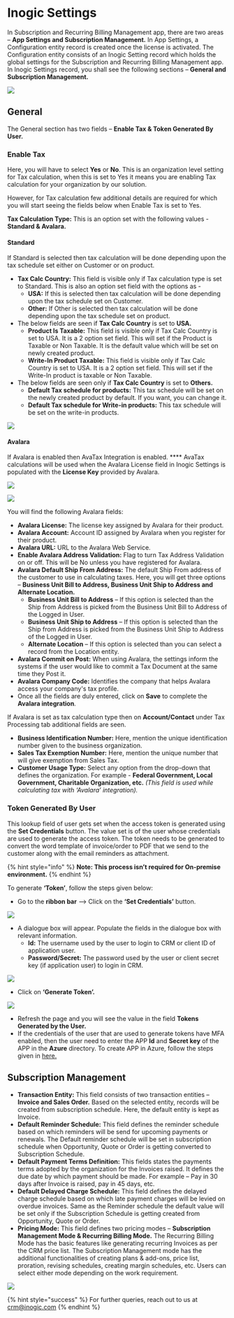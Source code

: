 # Inogic Settings

In Subscription and Recurring Billing Management app, there are two areas – **App Settings and Subscription Management.** In App Settings, a Configuration entity record is created once the license is activated. The Configuration entity consists of an Inogic Setting record which holds the global settings for the Subscription and Recurring Billing Management app. In Inogic Settings record, you shall see the following sections – **General and Subscription Management.**

![](<../../.gitbook/assets/Config\_2 (3).png>)

## **General**

The General section has two fields – **Enable Tax & Token Generated By User.**

### **Enable Tax**

Here, you will have to select **Yes** or **No**. This is an organization level setting for Tax calculation, when this is set to Yes it means you are enabling Tax calculation for your organization by our solution.&#x20;

However, for Tax calculation few additional details are required for which you will start seeing the fields below when Enable Tax is set to Yes.&#x20;

**Tax Calculation Type:** This is an option set with the following values - **Standard & Avalara.**

#### **Standard**

If Standard is selected then tax calculation will be done depending upon the tax schedule set either on Customer or on product.

* **Tax Calc Country:** This field is visible only if Tax calculation type is set to Standard. This is also an option set field with the options as -
  * **USA:** If this is selected then tax calculation will be done depending upon the tax schedule set on Customer.
  * **Other:** If Other is selected then tax calculation will be done depending upon the tax schedule set on product.
* The below fields are seen if **Tax Calc Country** is set to **USA.**
  * **Product Is Taxable:** This field is visible only if Tax Calc Country is set to USA. It is a 2 option set field. This will set if the Product is Taxable or Non Taxable. It is the default value which will be set on newly created product.
  * **Write-In Product Taxable:** This field is visible only if Tax Calc Country is set to USA. It is a 2 option set field. This will set if the Write-In product is taxable or Non Taxable.
* The below fields are seen only if **Tax Calc Country** is set to **Others.**
  * **Default Tax schedule for products:** This tax schedule will be set on the newly created product by default. If you want, you can change it.
  * **Default Tax schedule for Write-in products:** This tax schedule will be set on the write-in products.

![](../../.gitbook/assets/Settings\_2.png)

#### **Avalara**

If Avalara is enabled then AvaTax Integration is enabled. **** AvaTax calculations will be used when the Avalara License field in Inogic Settings is populated with the **License Key** provided by Avalara.

![](../../.gitbook/assets/Avalara\_1.png)

![](../../.gitbook/assets/Avalara\_2.png)

You will find the following Avalara fields:&#x20;

* **Avalara License:** The license key assigned by Avalara for their product.
* **Avalara Account:** Account ID assigned by Avalara when you register for their product.&#x20;
* **Avalara URL:** URL to the Avalara Web Service.
* &#x20;**Enable Avalara Address Validation:** Flag to turn Tax Address Validation on or off. This will be No unless you have registered for Avalara.
* **Avalara Default Ship From Address:** The default Ship From address of the customer to use in calculating taxes. Here, you will get three options – **Business Unit Bill to Address, Business Unit Ship to Address and Alternate Location.**
  * **Business Unit Bill to Address** – If this option is selected than the Ship from Address is picked from the Business Unit Bill to Address of the Logged in User.&#x20;
  * **Business Unit Ship to Address** – If this option is selected than the Ship from Address is picked from the Business Unit Ship to Address of the Logged in User.&#x20;
  * **Alternate Location** – If this option is selected than you can select a record from the Location entity.
* **Avalara Commit on Post:** When using Avalara, the settings inform the systems if the user would like to commit a Tax Document at the same time they Post it.&#x20;
* **Avalara Company Code:** Identifies the company that helps Avalara access your company's tax profile.
* Once all the fields are duly entered, click on **Save** to complete the **Avalara integration**.

If Avalara is set as tax calculation type then on **Account/Contact** under Tax Processing tab additional fields are seen.

* **Business Identification Number:** Here, mention the unique identification number given to the business organization.&#x20;
* **Sales Tax Exemption Number:** Here, mention the unique number that will give exemption from Sales Tax.&#x20;
* **Customer Usage Type:** Select any option from the drop-down that defines the organization. For example - **Federal Government, Local Government, Charitable Organization, etc.** _(This field is used while calculating tax with ‘Avalara’ integration)._

### **Token Generated By User**

This lookup field of user gets set when the access token is generated using the **Set Credentials** button. The value set is of the user whose credentials are used to generate the access token. The token needs to be generated to convert the word template of invoice/order to PDF that we send to the customer along with the email reminders as attachment.

{% hint style="info" %}
**Note: This process isn’t required for On-premise environment.**
{% endhint %}

To generate **‘Token’**, follow the steps given below:

* Go to the **ribbon bar** --> Click on the **‘Set Credentials’** button.

![](../../.gitbook/assets/Config\_3.1.png)

* A dialogue box will appear. Populate the fields in the dialogue box with relevant information.
  * **Id:** The username used by the user to login to CRM or client ID of application user.&#x20;
  * **Password/Secret:** The password used by the user or client secret key (if application user) to login in CRM.

![](../../.gitbook/assets/Settings\_4.png)

* Click on **‘Generate Token’.**

![](../../.gitbook/assets/Settings\_5.png)

* Refresh the page and you will see the value in the field **Tokens Generated by the User.**
* If the credentials of the user that are used to generate tokens have MFA enabled, then the user need to enter the APP **Id** and **Secret key** of the APP in the **Azure** directory. To create APP in Azure, follow the steps given in [here.](https://docs.inogic.com/subscription-and-recurring-billing-management/how-to-guides/azure-active-directory-app)

## Subscription Management

* **Transaction Entity:** This field consists of two transaction entities – **Invoice and Sales Order.** Based on the selected entity, records will be created from subscription schedule. Here, the default entity is kept as Invoice.
* **Default Reminder Schedule:** This field defines the reminder schedule based on which reminders will be send for upcoming payments or renewals. The Default reminder schedule will be set in subscription schedule when Opportunity, Quote or Order is getting converted to Subscription Schedule.&#x20;
* **Default Payment Terms Definition:** This fields states the payments terms adopted by the organization for the Invoices raised. It defines the due date by which payment should be made. For example – Pay in 30 days after Invoice is raised, pay in 45 days, etc.&#x20;
* **Default Delayed Charge Schedule:** This field defines the delayed charge schedule based on which late payment charges will be levied on overdue invoices. Same as the Reminder schedule the default value will be set only if the Subscription Schedule is getting created from Opportunity, Quote or Order.
* **Pricing Mode:** This field defines two pricing modes – **Subscription Management Mode & Recurring Billing Mode.** The Recurring Billing Mode has the basic features like generating recurring Invoices as per the CRM price list. The Subscription Management mode has the additional functionalities of creating plans & add-ons, price list, proration, revising schedules, creating margin schedules, etc. Users can select either mode depending on the work requirement.

![](<../../.gitbook/assets/Config\_4 (4).png>)

{% hint style="success" %}
For further queries, reach out to us at [crm@inogic.com](mailto:crm@inogic.com)
{% endhint %}
